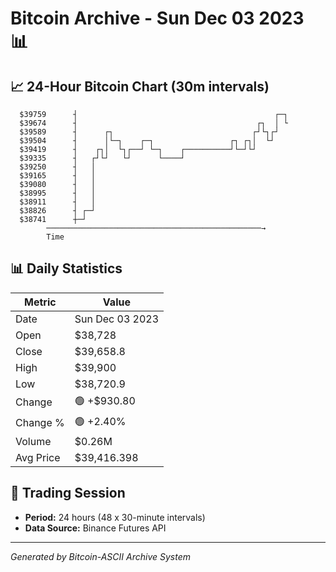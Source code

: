 # Bitcoin Archive - Sun Dec 03 2023 📊

## 📈 24-Hour Bitcoin Chart (30m intervals)

```
  $39759      ┤                                            ┌─┐ 
  $39674      ┤                                        ┌┐  │ └ 
  $39589      ┤      ┌┐                               ┌┘└┐┌┘   
  $39504      ┤      │└─┐    ┌─┐                 ┌┐ ┌┐│  └┘    
  $39419      ┤    ┌┐│  └┐┌──┘ └─┐    ┌──────────┘└─┘└┘        
  $39335      ┤   ┌┘└┘   └┘      └────┘                        
  $39250      ┤   │                                            
  $39165      ┤   │                                            
  $39080      ┤   │                                            
  $38995      ┤   │                                            
  $38911      ┤   │                                            
  $38826      ┤ ┌─┘                                            
  $38741      ┼─┘                                              
        ────────────────────────────────────────────────→
        Time
```

## 📊 Daily Statistics

| Metric | Value |
|--------|-------|
| Date | Sun Dec 03 2023 |
| Open | $38,728 |
| Close | $39,658.8 |
| High | $39,900 |
| Low | $38,720.9 |
| Change | 🟢 +$930.80 |
| Change % | 🟢 +2.40% |
| Volume | $0.26M |
| Avg Price | $39,416.398 |

## 📅 Trading Session

- **Period:** 24 hours (48 x 30-minute intervals)
- **Data Source:** Binance Futures API

---
*Generated by Bitcoin-ASCII Archive System*
